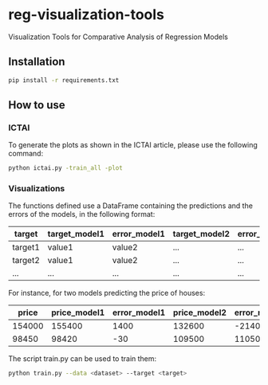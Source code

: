 # reg-visualization-tools

Visualization Tools for Comparative Analysis of Regression Models

## Installation

```bash
pip install -r requirements.txt
```

## How to use
### ICTAI

To generate the plots as shown in the ICTAI article, please use the following command:
```bash
python ictai.py -train_all -plot
```
### Visualizations

The functions defined use a DataFrame containing the predictions and the errors of the models, in the following format:

| target | target_model1 | error_model1 | target_model2 | error_model2 |
|--------|---------------|--------------|---------------|--------------|
| target1| value1        | value2       | ...           | ...          |
| target2| value1        | value2       | ...           | ...          |
| ...    | ...           | ...          | ...           | ...          |

For instance, for two models predicting the price of houses:

| price  | price_model1 | error_model1 | price_model2 | error_model2 |
|--------|--------------|--------------|--------------|--------------|
| 154000 | 155400       | 1400         | 132600       | -21400       |
| 98450  | 98420        | -30          | 109500       | 11050        |

The script train.py can be used to train them:

```bash
python train.py --data <dataset> --target <target>
```

